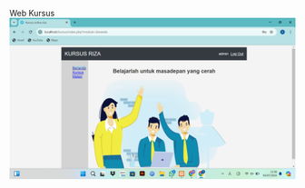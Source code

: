 Web Kursus
![alt text](https://github.com/MRizaA/AdministrasiKursus/blob/main/assets/img/Screenshot%20(130).png?raw=true)
